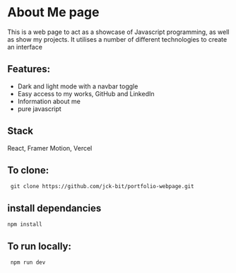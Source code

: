 # About Me page
This is a web page to act as a showcase of Javascript programming, as well as show my projects.
It utilises a number of different technologies to create an interface

## Features:
- Dark and light mode with a navbar toggle
- Easy access to my works, GitHub and LinkedIn
- Information about me
- pure javascript

##  Stack
React, Framer Motion,  Vercel

## To clone:

```
 git clone https://github.com/jck-bit/portfolio-webpage.git
```

##  install dependancies

```
npm install
```

##  To run locally:

```
 npm run dev
```
